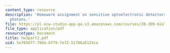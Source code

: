 ```yaml
---
content_type: resource
description: 'Homework assignment on sensitive optoelectronic detectors: seeing single
  photons.'
file: https://ol-ocw-studio-app-qa.s3.amazonaws.com/courses/20-309-biological-engineering-ii-instrumentation-and-measurement-fall-2006/5e769d7778dabf797e7251786a5123ca_hw3part2.pdf
file_type: application/pdf
resourcetype: Document
title: hw3part2.pdf
uid: 5e769d77-78da-bf79-7e72-51786a5123ca
---
```

